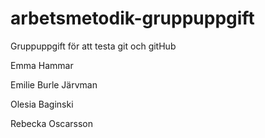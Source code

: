 # arbetsmetodik-gruppuppgift

Gruppuppgift för att testa git och gitHub


Emma Hammar

Emilie Burle Järvman

Olesia Baginski

Rebecka Oscarsson
